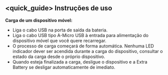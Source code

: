 ## <quick_guide> Instruções de uso

**Carga de um dispositivo móvel:**

* Liga o cabo USB na porta de saída da bateria.
* Liga o cabo USB tipo A-Micro USB à entrada para alimentação do dispositivo móvel que você quere recarregar.  
* O processo de carga começará de forma automática. Nenhuma LED indicador dever ser acendida durante a carga do dispositivo, consultar o estado da carga desde o próprio dispositivo.
* Quando esteja finalizada a carga, desligue o dispositivo e a Extra Battery se desligar automaticamente de imediato.
